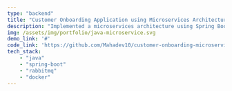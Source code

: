 ```yaml
---
type: "backend"
title: "Customer Onboarding Application using Microservices Architecture"
description: "Implemented a microservices architecture using Spring Boot for customer registration, fraud check, and notification functionalities. Utilized RabbitMQ for asynchronous communication between microservices, ensuring high performance and resilience. Deployed the application using Docker Compose for container orchestration and scaling."
img: /assets/img/portfolio/java-microservice.svg
demo_link: '#'
code_link: 'https://github.com/Mahadev10/customer-onboarding-microservice'
tech_stack: 
    - "java"
    - "spring-boot"
    - "rabbitmq"
    - "docker"
---
```

